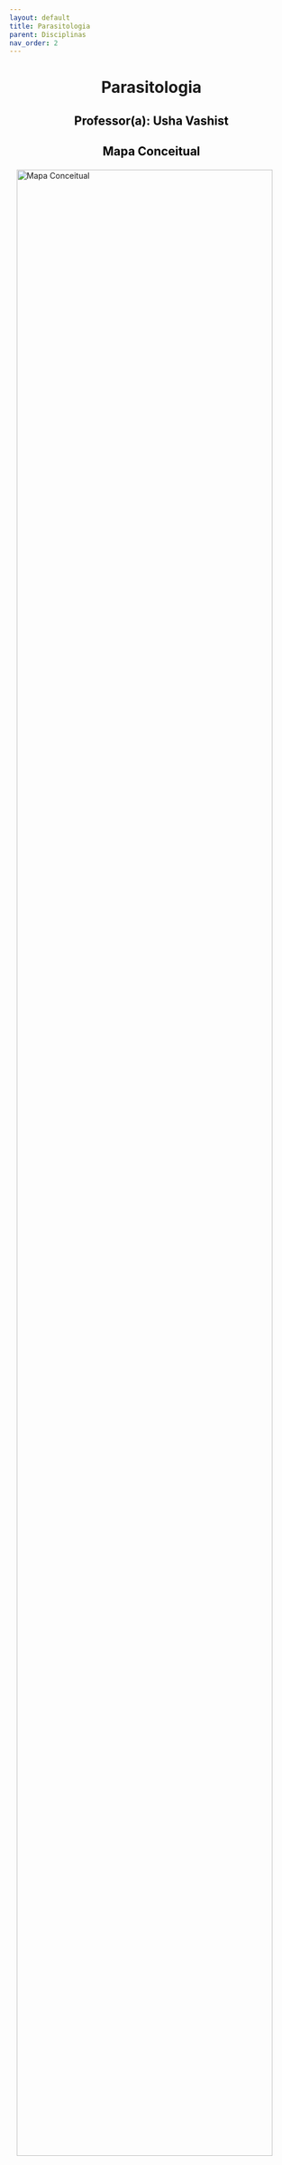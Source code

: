 ```yaml
---
layout: default
title: Parasitologia
parent: Disciplinas
nav_order: 2
---
```


<h1 align="center"><span style='font-weight: bold;'>Parasitologia</span></h1>

<h2 style="color: black;" align="center"><span style='font-weight: bold;'>Professor(a):</span> Usha Vashist</h2>

<h2 style="color: black; margin-bottom: 20px;" align="center"><span style='font-weight: bold;'>Mapa Conceitual</span></h2>

<img src="https://raw.githubusercontent.com/OrganizadorIF/CBIO6/main/assets/images/mapaparasitologia.png" alt="Mapa Conceitual" style="width: 95%; margin-left: auto; margin-right: auto; display: block;">

<h2 style="color: black; margin-bottom: 20px;" align="center"><span style='font-weight: bold;'>Resumo</span></h2>

<div style="text-align: justify; margin-bottom: 20px;">A disciplina de Parasitologia no curso de Ciências Biológicas aborda a classificação e diversidade de parasitas, suas interações com os hospedeiros e os mecanismos de transmissão de parasitoses humanas e veterinárias. Estuda-se o ciclo de vida dos parasitas, suas consequências patogênicas nos hospedeiros, respostas imunológicas, epidemiologia e estratégias de controle. Essa disciplina proporciona compreensão abrangente das relações entre parasitas e hospedeiros, sendo fundamental para o diagnóstico, tratamento e prevenção das doenças parasitárias.</div>

<h2 style="color: black; margin-bottom: 20px;" align="center"><span style='font-weight: bold;'>Conceitos Importantes</span></h2>

<h3 style="color: black; margin-bottom: 10px;" align="center"><span style='font-weight: bold;'><u>Classificação e Diversidade de Parasitas</u></span></h3>

<div style="text-align: justify; margin-bottom: 10px;">No âmbito da Parasitologia, o tópico 'Classificação e Diversidade de Parasitas' concentra-se na investigação e compreensão dos diferentes grupos de organismos parasitas que afetam seres humanos, animais e plantas. Nesse estudo, são exploradas as características únicas de protozoários, helmintos e artrópodes parasitas, analisando suas estruturas morfológicas, os diferentes ciclos de vida, como se transmitem entre hospedeiros, e como se adaptam aos diferentes ambientes. A compreensão dessas distinções é essencial para identificar, tratar e prevenir as doenças causadas por esses parasitas, além de ser fundamental para a pesquisa e o desenvolvimento de estratégias de controle eficazes.</div>

<h3 style="color: black; margin-bottom: 10px;" align="center"><span style='font-weight: bold;'>Mapa de Classificação</span></h3>

<img src="https://raw.githubusercontent.com/OrganizadorIF/CBIO6/main/assets/images/classificacaoparasita.png" alt="Classificação de Parasitas" style="width: 90%; margin-left: auto; margin-right: auto; display: block;">

<h3 style="color: black; margin-bottom: 10px; margin-top: 20px;" align="center"><span style='font-weight: bold;'><u>Ciclo de Vida e Transmissão</u></span></h3>

<div style="text-align: justify; margin-bottom: 10px;">No contexto da Parasitologia, o estudo do 'Ciclo de Vida e Transmissão' dos parasitas é essencial para compreender como esses organismos se desenvolvem e se disseminam. Este tópico investiga os estágios do ciclo de vida dos parasitas, identifica os hospedeiros intermediários e definitivos, assim como os vetores responsáveis pela transmissão. Analisa-se minuciosamente como esses parasitas se adaptam e se reproduzem em diferentes ambientes, assim como os mecanismos pelos quais são transmitidos entre hospedeiros. A compreensão desses ciclos é crucial para identificar pontos de intervenção e aplicar estratégias de controle eficazes para prevenir e combater as parasitoses.</div>

<h3 style="color: black; margin-bottom: 10px;" align="center"><span style='font-weight: bold;'>Exemplo de Ciclo de Vida</span></h3>

<img src="https://raw.githubusercontent.com/OrganizadorIF/CBIO6/main/assets/images/ciclovida.png" alt="Formas Normais" style="width: 90%; margin-left: auto; margin-right: auto; display: block;">

<h2 style="color: black; margin-bottom: 20px; margin-top: 20px;" align="center"><span style='font-weight: bold;'>Materiais de Estudo</span></h2>

**Vídeos:**
   - [Vídeo Aula 01 - Classificação e Diversidade de Parasitas]()
   - [Vídeo Aula 02 - Parasitoses Humanas e Veterinárias]()
   - [Vídeo Aula 03 - Ciclo de Vida e Transmissão]()
   - [Vídeo Aula 04 - Patogenia e Resposta Imunológica]()

**PDFs/Slides:**
   - [Aula 1 - Classificação e Diversidade de Parasitas]()
   - [Aula 2 - Parasitoses Humanas e Veterinárias]()
   - [Aula 3 - Ciclo de Vida e Transmissão]()
   - [Aula 4 - Patogenia e Resposta Imunológica]()
  
**Complementares:**
   - N/D.

<h2 style="color: black; margin-bottom: 20px;" align="center"><span style='font-weight: bold;'>Atividades</span></h2>
  
**Lista de Exercícios:**
  - [Lista de Exercícios 1 - Classificação e Diversidade de Parasitas]()
  - [Lista de Exercícios 2 - Parasitoses Humanas e Veterinárias]()

<h2 style="color: black;  margin-bottom: 20px;" align="center"><span style='font-weight: bold;'>Colab</span></h2>

Seção voltada para a colaboração entre os alunos.

Links abertos com resumos, anotações e materiais de revisão.
